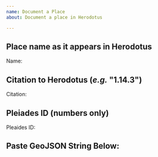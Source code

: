 ```yaml
---
name: Document a Place
about: Document a place in Herodotus

---
```


## Place name as it appears in Herodotus

Name:

## Citation to Herodotus (*e.g.* "1.14.3")

Citation:

## Pleiades ID (numbers only)

Pleaides ID:

## Paste GeoJSON String Below:
